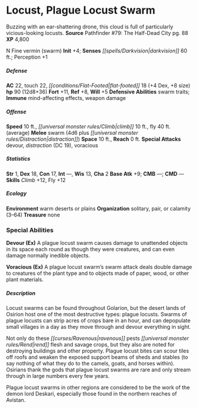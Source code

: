 ﻿---
cssclass: [monsters]
title1: Locust, Plague Locust Swarm
desc_short: Buzzing with an ear-shattering drone, this cloud is full of particularly
  vicious-looking locusts.
title2: Plague Locust Swarm
CR: 8
sources:
- name: 'Pathfinder #79: The Half-Dead City'
  page: 88
  link: http://paizo.com/products/btpy94qz?Pathfinder-Adventure-Path-79-The-HalfDead-City
XP: 4800
alignment: N
size: Fine
type: vermin
subtypes:
- swarm
initiative:
  bonus: 4
senses:
  darkvision: 60
AC:
  AC: 22
  touch: 22
  flat_footed: 18
  components:
    dex: 4
    size: 8
HP:
  HP: 90
  long: 12d8+36
saves:
  fort: 11
  ref: 8
  will: 5
defensive_abilities:
- swarm traits
immunities:
- mind-affecting effects
- weapon damage
speeds:
  base: 10
  climb: 10
  fly: 40
  fly_maneuverability: average
attacks:
  melee:
  - - text: swarm (4d6 plus distraction)
      entries:
      - - damage: 4d6
        - effect: distraction
      attack: swarm
  special:
  - devour
  - distraction (DC 19)
  - voracious
space: 10
reach: 0
ability_scores:
  STR: 1
  DEX: 18
  CON: 17
  INT:
  WIS: 13
  CHA: 2
BAB: 9
CMB:
CMD:
skills:
  Climb: 12
  Fly: 12
  Perception: 1
ecology:
  environment: warm deserts or plains
  organization: solitary, pair, or calamity (3-64)
  treasure_type: none
special_abilities:
  Devour (Ex): A plague locust swarm causes damage to unattended objects in its space
    each round as though they were creatures, and can even damage normally inedible
    objects.
  Voracious (Ex): A plague locust swarm's swarm attack deals double damage to creatures
    of the plant type and to objects made of paper, wood, or other plant materials.
desc_long: |-
  Locust swarms can be found throughout Golarion, but the desert lands of Osirion host one of the most destructive types: plague locusts. Swarms of plague locusts can strip acres of crops bare in an hour, and can depopulate small villages in a day as they move through and devour everything in sight.

  Not only do these ravenous pests rend flesh and savage crops, but they also are noted for destroying buildings and other property. Plague locust bites can scour tiles off roofs and weaken the exposed support beams of sheds and stables (to say nothing of what they do to the camels, goats, and horses within). Osirians thank the gods that plague locust swarms are rare and only stream through in large numbers every few years.

  Plague locust swarms in other regions are considered to be the work of the demon lord Deskari, especially those found in the northern reaches of Avistan.

---

# Locust, Plague Locust Swarm
Buzzing with an ear-shattering drone, this cloud is full of particularly vicious-looking locusts.
**Source** Pathfinder #79: The Half-Dead City pg. 88
**XP** 4,800

N Fine vermin (swarm)
**Init** +4; **Senses** _[[spells/Darkvision|darkvision]]_ 60 ft.; Perception +1

##### Defense

**AC** 22, touch 22, _[[conditions/Flat-Footed|flat-footed]]_ 18 (+4 Dex, +8 size)
**hp** 90 (12d8+36)
**Fort** +11, **Ref** +8, **Will** +5
**Defensive Abilities** swarm traits; **Immune** mind-affecting effects, weapon damage

##### Offense
**Speed** 10 ft., _[[universal monster rules/Climb|climb]]_ 10 ft., fly 40 ft. (average)
**Melee** swarm (4d6 plus _[[universal monster rules/Distraction|distraction]]_)
**Space** 10 ft., **Reach** 0 ft.
**Special Attacks** devour, _distraction_ (DC 19), voracious

##### Statistics
**Str** 1, **Dex** 18, **Con** 17, **Int** —, **Wis** 13, **Cha** 2
**Base Atk** +9; **CMB** —; **CMD** —
**Skills** _Climb_ +12, Fly +12

##### Ecology

**Environment** warm deserts or plains
**Organization** solitary, pair, or calamity (3–64)
**Treasure** none

### Special Abilities

**Devour (Ex)** A plague locust swarm causes damage to unattended objects in its space each round as though they were creatures, and can even damage normally inedible objects.

**Voracious (Ex)** A plague locust swarm’s swarm attack deals double damage to creatures of the plant type and to objects made of paper, wood, or other plant materials.

##### Description

Locust swarms can be found throughout Golarion, but the desert lands of Osirion host one of the most destructive types: plague locusts. Swarms of plague locusts can strip acres of crops bare in an hour, and can depopulate small villages in a day as they move through and devour everything in sight.

Not only do these _[[curses/Ravenous|ravenous]]_ pests _[[universal monster rules/Rend|rend]]_ flesh and savage crops, but they also are noted for destroying buildings and other property. Plague locust bites can scour tiles off roofs and weaken the exposed support beams of sheds and stables (to say nothing of what they do to the camels, goats, and horses within). Osirians thank the gods that plague locust swarms are rare and only stream through in large numbers every few years.

Plague locust swarms in other regions are considered to be the work of the demon lord Deskari, especially those found in the northern reaches of Avistan.